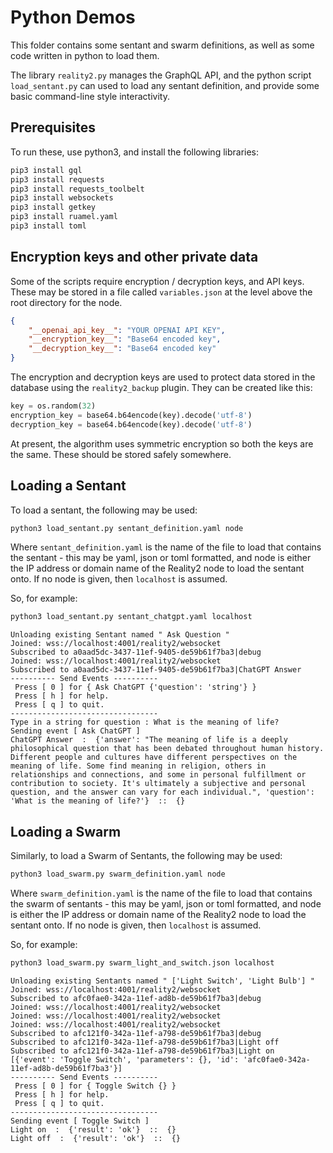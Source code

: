 # Python Demos

This folder contains some sentant and swarm definitions, as well as some code written in python to load them.

The library `reality2.py` manages the GraphQL API, and the python script `load_sentant.py` can used to load any sentant definition, and provide some basic command-line style interactivity.

## Prerequisites

To run these, use python3, and install the following libraries:

```bash
pip3 install gql
pip3 install requests
pip3 install requests_toolbelt
pip3 install websockets
pip3 install getkey
pip3 install ruamel.yaml
pip3 install toml
```

## Encryption keys and other private data

Some of the scripts require encryption / decryption keys, and API keys.  These may be stored in a file called `variables.json` at the level above the root directory for the node.

```json
{
    "__openai_api_key__": "YOUR OPENAI API KEY",
    "__encryption_key__": "Base64 encoded key",
    "__decryption_key__": "Base64 encoded key"
}
```

The encryption and decryption keys are used to protect data stored in the database using the `reality2_backup` plugin.  They can be created like this:

```python
key = os.random(32)
encryption_key = base64.b64encode(key).decode('utf-8')
decryption_key = base64.b64encode(key).decode('utf-8')
```

At present, the algorithm uses symmetric encryption so both the keys are the same.  These should be stored safely somewhere.

## Loading a Sentant

To load a sentant, the following may be used:

```bash
python3 load_sentant.py sentant_definition.yaml node
```

Where `sentant_definition.yaml` is the name of the file to load that contains the sentant - this may be yaml, json or toml formatted, and node is either the IP address or domain name of the Reality2 node to load the sentant onto.  If no node is given, then `localhost` is assumed.

So, for example:
```bash
python3 load_sentant.py sentant_chatgpt.yaml localhost
```

```text
Unloading existing Sentant named " Ask Question "
Joined: wss://localhost:4001/reality2/websocket
Subscribed to a0aad5dc-3437-11ef-9405-de59b61f7ba3|debug
Joined: wss://localhost:4001/reality2/websocket
Subscribed to a0aad5dc-3437-11ef-9405-de59b61f7ba3|ChatGPT Answer
---------- Send Events ----------
 Press [ 0 ] for { Ask ChatGPT {'question': 'string'} }
 Press [ h ] for help.
 Press [ q ] to quit.
---------------------------------
Type in a string for question : What is the meaning of life?
Sending event [ Ask ChatGPT ]
ChatGPT Answer  :  {'answer': "The meaning of life is a deeply philosophical question that has been debated throughout human history. Different people and cultures have different perspectives on the meaning of life. Some find meaning in religion, others in relationships and connections, and some in personal fulfillment or contribution to society. It's ultimately a subjective and personal question, and the answer can vary for each individual.", 'question': 'What is the meaning of life?'}  ::  {}
```

## Loading a Swarm

Similarly, to load a Swarm of Sentants, the following may be used:

```bash
python3 load_swarm.py swarm_definition.yaml node
```

Where `swarm_definition.yaml` is the name of the file to load that contains the swarm of sentants - this may be yaml, json or toml formatted, and node is either the IP address or domain name of the Reality2 node to load the sentant onto.  If no node is given, then `localhost` is assumed.

So, for example:
```bash
python3 load_swarm.py swarm_light_and_switch.json localhost
```

```text
Unloading existing Sentants named " ['Light Switch', 'Light Bulb'] "
Joined: wss://localhost:4001/reality2/websocket
Subscribed to afc0fae0-342a-11ef-ad8b-de59b61f7ba3|debug
Joined: wss://localhost:4001/reality2/websocket
Joined: wss://localhost:4001/reality2/websocket
Joined: wss://localhost:4001/reality2/websocket
Subscribed to afc121f0-342a-11ef-a798-de59b61f7ba3|debug
Subscribed to afc121f0-342a-11ef-a798-de59b61f7ba3|Light off
Subscribed to afc121f0-342a-11ef-a798-de59b61f7ba3|Light on
[{'event': 'Toggle Switch', 'parameters': {}, 'id': 'afc0fae0-342a-11ef-ad8b-de59b61f7ba3'}]
---------- Send Events ----------
 Press [ 0 ] for { Toggle Switch {} }
 Press [ h ] for help.
 Press [ q ] to quit.
---------------------------------
Sending event [ Toggle Switch ]
Light on  :  {'result': 'ok'}  ::  {}
Light off  :  {'result': 'ok'}  ::  {}
```
